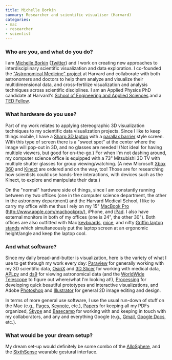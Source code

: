 ```yaml
---
title: Michelle Borkin
summary: Researcher and scientific visualiser (Harvard)
categories:
- mac
- researcher
- scientist
---
```


### Who are you, and what do you do?

I am [Michelle Borkin](http://www.seas.harvard.edu/~borkin "Michelle's website.") ([Twitter](https://twitter.com/michelle_borkin "Michelle on Twitter.")) and I work on creating new approaches to interdisciplinary scientific visualization and data exploration. I co-founded the ["Astronomical Medicine" project](http://am.iic.harvard.edu/ "The Astronomical Medicine site.") at Harvard and collaborate with both astronomers and doctors to help them analyze and visualize their multidimensional data, and cross-fertilize visualization and analysis techniques across scientific disciplines. I am an Applied Physics PhD candidate at Harvard's [School of Engineering and Applied Sciences](http://www.seas.harvard.edu "The SEAS website.") and a [TED Fellow](http://www.ted.com/talks/michelle_borkin_can_astronomers_help_doctors.html "Michelle's TED talk, 'Can astronomers help doctors?'").

### What hardware do you use?

Part of my work relates to applying stereographic 3D visualization techniques to my scientific data visualization projects. Since I like to keep things mobile, I have a [Sharp 3D laptop][actius-rd3d] with a [parallax barrier](http://en.wikipedia.org/wiki/Parallax_barrier "The Wikipedia entry for Parallax Barriers.") style screen. With this type of screen there is a "sweet spot" at the center where the image will pop-out in 3D, and no glasses are needed! (Not ideal for having multiple viewers, but good for on-the-go.) For when I'm not dashing around, my computer science office is equipped with a 73" Mitsubishi 3D TV with multiple shutter glasses for group viewing/watching. (A new Microsoft [Xbox 360][xbox-360] and [Kinect][] are ordered and on the way, too! Those are for researching how scientists could use hands-free interactions, with devices such as the Kinect, to explore and manipulate their data.)

On the "normal" hardware side of things, since I am constantly running between my two offices (one in the computer science department, the other in the astronomy department) and the Harvard Medical School, I like to carry my office with me thus I rely on my 15" [MacBook Pro][macbook-pro] (http://www.apple.com/macbookpro/), iPhone, and [iPad][ipad-2]. I also have external monitors in both of my offices (one is 24", the other 30"). Both offices are also outfitted with Mac [keyboards][keyboard], [mice][magic-mouse], and nifty [Griffin laptop stands][elevator] which simultaneously put the laptop screen at an ergonomic height/angle and keep the laptop cool.

### And what software?

Since my daily bread-and-butter is visualization, here is the variety of what I use to get through my work every day: [Paraview][] for generally working with my 3D scientific data, [OsiriX][] and [3D Slicer][3d-slicer] for working with medical data, [APLpy][] and [ds9][] for viewing astronomical data (and the [WorldWide Telescope][worldwide-telescope] to figure out where/what I'm looking at!), [Processing][] for developing quick beautiful prototypes and interactive visualizations, and Adobe [Photoshop][] and [Illustrator][] for general 2D image editing and design.

In terms of more general use software, I use the usual run-down of stuff on the Mac (e.g., [Pages][], [Keynote][], etc.), [Papers][] for keeping all my PDFs organized, [Skype][] and [Basecamp][] for working with and keeping in touch with my collaborators, and any and everything Google (e.g., [Gmail][], [Google Docs][google-docs], etc.).

### What would be your dream setup?

My dream set-up would definitely be some combo of the [AlloSphere](http://blog.ted.com/2009/04/15/tour_the_allosp/ "A TED talk on the AlloSphere."), and the [SixthSense][] wearable gestural interface.

[actius-rd3d]: https://en.wikipedia.org/wiki/Sharp_Actius_RD3D_Notebook "A PC laptop with a 3D screen."
[elevator]: https://griffintechnology.com/us/products/stands-and-mounts/elevator "A laptop stand."
[ipad-2]: https://www.apple.com/ipad/ "A tablet device."
[keyboard]: https://www.apple.com/keyboard/ "The keyboard."
[kinect]: https://www.xbox.com/en-US/kinect "An adapter for the Xbox that uses your body as a controller."
[macbook-pro]: https://www.apple.com/macbook-pro/ "A laptop."
[magic-mouse]: https://www.apple.com/magicmouse/ "A multi-touch mouse."
[sixthsense]: http://www.pranavmistry.com/projects/sixthsense/ "A wearable gesture interface."
[xbox-360]: http://www.xbox.com:80/en-US/Xbox360 "A gaming console."
[3d-slicer]: https://www.slicer.org/ "Open-source software for viewing and visualising medical imagery."
[aplpy]: http://aplpy.github.io/ "An astronomical plotting library for Python."
[basecamp]: https://basecamp.com/ "Web-based project management."
[ds9]: http://web.archive.org/web/20160817141123/http://ds9.si.edu/site/Home.html "Astronomical imaging and data visualisation software."
[gmail]: https://mail.google.com/mail/ "Web-based email."
[google-docs]: https://en.wikipedia.org/wiki/Google_Docs "A web-based office suite."
[illustrator]: https://www.adobe.com/products/illustrator.html "A vector graphics editor."
[keynote]: https://www.apple.com/keynote/ "Presentation software for the Mac."
[osirix]: https://www.osirix-viewer.com/ "A DICOM medical image viewer."
[pages]: https://www.apple.com/pages/ "A Mac word processor and layout tool from Apple."
[papers]: http://papersapp.com "iTunes-like software for organising articles."
[paraview]: https://www.paraview.org/ "An open-source data analysis and visualisation tool."
[photoshop]: https://www.adobe.com/products/photoshop.html "A bitmap image editor."
[processing]: https://processing.org/ "A programming language/environment."
[skype]: https://www.skype.com/en/ "Voice and video chat software."
[worldwide-telescope]: http://www.worldwidetelescope.org/ "Virtual telescope software."
